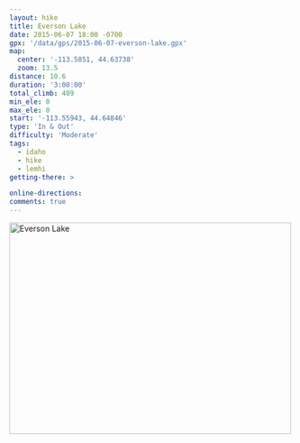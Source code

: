```yaml
---
layout: hike
title: Everson Lake
date: 2015-06-07 18:00 -0700
gpx: '/data/gps/2015-06-07-everson-lake.gpx'
map:
  center: '-113.5851, 44.63738'
  zoom: 13.5
distance: 10.6
duration: '3:00:00'
total_climb: 409
min_ele: 0
max_ele: 0
start: '-113.55943, 44.64846'
type: 'In & Out'
difficulty: 'Moderate'
tags:
  - idaho
  - hike
  - lemhi
getting-there: >

online-directions:
comments: true
---
```


<a data-flickr-embed="true"  href="https://www.flickr.com/photos/101945058@N06/18534894256/in/photolist-ueSbjm" title="Everson Lake"><img src="https://farm9.staticflickr.com/8897/18534894256_f38811f0fa.jpg" width="500" height="375" alt="Everson Lake"></a><script async src="//embedr.flickr.com/assets/client-code.js" charset="utf-8"></script>
